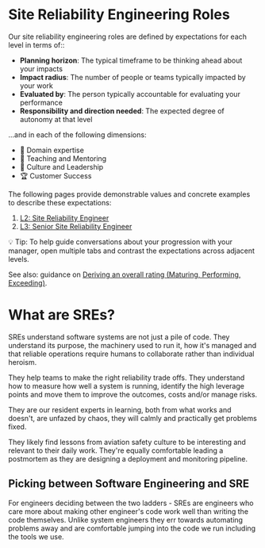 # Site Reliability Engineering Roles

Our site reliability engineering roles are defined by expectations for each level in terms of::
-   **Planning horizon**: The typical timeframe to be thinking ahead about your impacts
-   **Impact radius**: The number of people or teams typically impacted by your work
-   **Evaluated by**: The person typically accountable for evaluating your performance
-   **Responsibility and direction needed**: The expected degree of autonomy at that level

...and in each of the following dimensions:

-   🦉 Domain expertise
-   🌱 Teaching and Mentoring
-   🧭 Culture and Leadership
-   🏆 Customer Success

The following pages provide demonstrable values and concrete examples to describe these expectations:

1. [L2: Site Reliability Engineer](L2-Site-Reliability-Engineer.md)
2. [L3: Senior Site Reliability Engineer](L3-Senior-Site-Reliability-Engineer.md)

💡 Tip: To help guide conversations about your progression with your manager, open multiple tabs and contrast the expectations across adjacent levels.

See also: guidance on [Deriving an overall rating (Maturing, Performing, Exceeding)](../Software-Engineering/Overall-Ratings.md).


# What are SREs?
SREs understand software systems are not just a pile of code. They understand its purpose, the 
machinery used to run it, how it\'s managed and that reliable operations require humans to 
collaborate rather than individual heroism.

They help teams to make the right reliability trade offs. They understand how to measure how well
 a system is running, identify the high leverage points and move them to improve the outcomes, 
 costs and/or manage risks. 

They are our resident experts in learning, both from what works and doesn\'t, are unfazed 
by chaos, they will calmly and practically get problems fixed.

They likely find lessons from aviation safety culture to be interesting and relevant to their 
daily work. They\'re equally comfortable leading a postmortem as they are designing a deployment 
and monitoring pipeline.

## Picking between Software Engineering and SRE
For engineers deciding between the two ladders - SREs are engineers who care more about 
making other engineer\'s code work well than writing the code themselves. Unlike system 
engineers they err towards automating problems away and are comfortable jumping into 
the code we run including the tools we use. 
